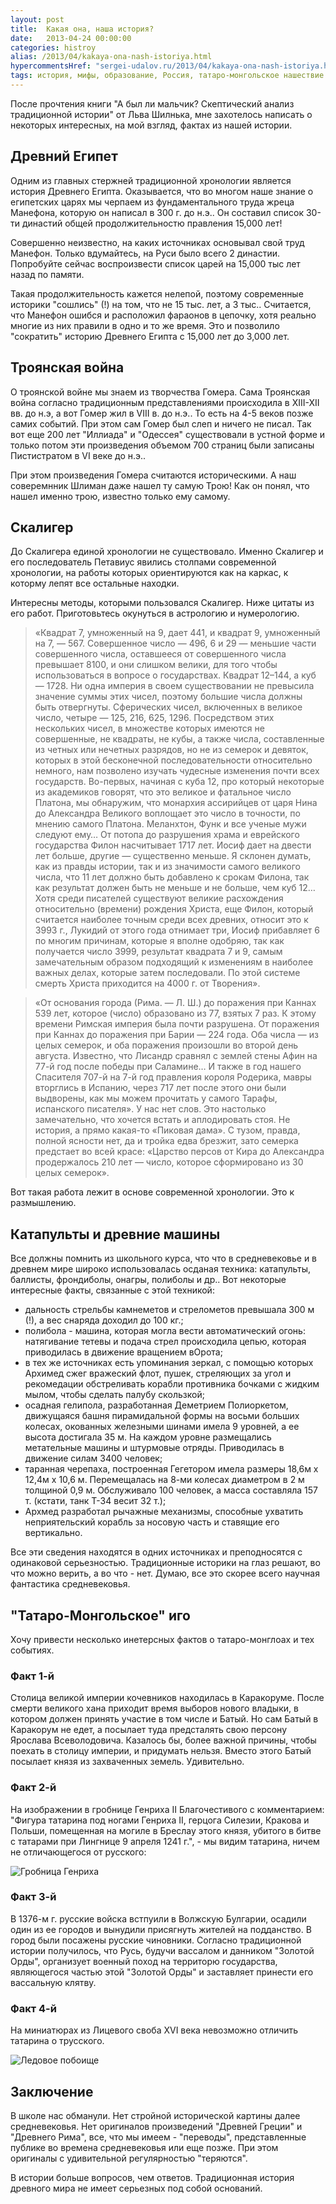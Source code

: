 ```yaml
---
layout: post
title:  Какая она, наша история?
date:   2013-04-24 00:00:00
categories: histroy
alias: /2013/04/kakaya-ona-nash-istoriya.html
hypercommentsHref: "sergei-udalov.ru/2013/04/kakaya-ona-nash-istoriya.html"
tags: история, мифы, образование, Россия, татаро-монгольское нашествие
---
```


После прочтения книги "А был ли мальчик? Скептический анализ традиционной истории" от Льва Шилнька, мне захотелось написать о некоторых интересных, на мой взгляд, фактах из нашей истории.

## Древний Египет

Одним из главных стержней традиционной хронологии является история Древнего Египта. Оказывается, что во многом наше знание о египетских царях мы черпаем из фундаментального труда жреца Манефона, которую он написал в 300 г. до н.э.. Он составил список 30-ти династий общей продолжительностю правления 15,000 лет!

Совершенно неизвестно, на каких источниках основывал свой труд Манефон. Только вдумайтесь, на Руси было всего 2 династии. Попробуйте сейчас воспроизвести список царей на 15,000 тыс лет назад по памяти.

Такая продолжительность кажется нелепой, поэтому современные историки "сошлись" (!) на том, что не 15 тыс. лет, а 3 тыс..  Считается, что Манефон ошибся и расположил фараонов в цепочку, хотя реально многие из них правили в одно и то же время. Это и позволило "сократить" историю Древнего Египта с 15,000 лет до 3,000 лет.


## Троянская война

О троянской войне мы знаем из творчества Гомера. Сама Троянская война согласно традиционным представлениями происходила в XIII-XII вв. до н.э, а вот Гомер жил в VIII в. до н.э.. То есть на 4-5 веков позже самих событий. При этом сам Гомер был слеп и ничего не писал. Так вот еще 200 лет "Иллиада" и "Одессея" существовали в устной форме и только потом эти произведения объемом 700 страниц были записаны Пистистратом в VI веке до н.э..

При этом произведения Гомера считаются историческими. А наш соверемнник Шлиман даже нашел ту самую Трою! Как он понял, что нашел именно трою, известно только ему самому.

## Скалигер

До Скалигера единой хронологии не существовало. Именно Скалигер и его последователь Петавиус явились столпами современной хронологии, на работы которых ориентируются как на каркас, к которму лепят все остальные находки.

Интересны методы, которыми пользовался Скалигер. Ниже цитаты из его работ. Приготовьтесь окунуться в астрологию и нумерологию.

> «Квадрат 7, умноженный на 9, дает 441, и квадрат 9, умноженный на 7, — 567. Совершенное число — 496, 6 и 29 — меньшие части совершенного числа, оставшееся от совершенного числа превышает 8100, и они слишком велики, для того чтобы использоваться в вопросе о государствах. Квадрат 12–144, а куб — 1728. Ни одна империя в своем существовании не превысила значение суммы этих чисел, поэтому большие числа должны быть отвергнуты. Сферических чисел, включенных в великое число, четыре — 125, 216, 625, 1296. Посредством этих нескольких чисел, в множестве которых имеются не совершенные, не квадраты, не кубы, а также числа, составленные из четных или нечетных разрядов, но не из семерок и девяток, которых в этой бесконечной последовательности относительно немного, нам позволено изучать чудесные изменения почти всех государств. Во-первых, начиная с куба 12, про который некоторые из академиков говорят, что это великое и фатальное число Платона, мы обнаружим, что монархия ассирийцев от царя Нина до Александра Великого воплощает это число в точности, по мнению самого Платона. Меланхтон, Функ и все ученые мужи следуют ему… От потопа до разрушения храма и еврейского государства Филон насчитывает 1717 лет. Иосиф дает на двести лет больше, другие — существенно меньше. Я склонен думать, как из правды истории, так и из значимости самого великого числа, что 11 лет должно быть добавлено к срокам Филона, так как результат должен быть не меньше и не больше, чем куб 12… Хотя среди писателей существуют великие расхождения относительно (времени) рождения Христа, еще Филон, который считается наиболее точным среди всех древних, относит это к 3993 г., Лукидий от этого года отнимает три, Иосиф прибавляет 6 по многим причинам, которые я вполне одобряю, так как получается число 3999, результат квадрата 7 и 9, самым замечательным образом подходящий к изменениям в наиболее важных делах, которые затем последовали. По этой системе смерть Христа приходится на 4000 г. от Творения».

>  «От основания города (Рима. — Л. Ш.) до поражения при Каннах 539 лет, которое (число) образовано из 77, взятых 7 раз. К этому времени Римская империя была почти разрушена. От поражения при Каннах до поражения при Барии — 224 года. Оба числа — из целых семерок, и оба поражения произошли во второй день августа. Известно, что Лисандр сравнял с землей стены Афин на 77-й год после победы при Саламине… И также в год нашего Спасителя 707-й на 7-й год правления короля Родерика, мавры вторглись в Испанию, через 717 лет после этого они были выдворены, как мы можем прочитать у самого Тарафы, испанского писателя». У нас нет слов. Это настолько замечательно, что хочется встать и аплодировать стоя. Не история, а прямо какая-то «Пиковая дама». С тузом, правда, полной ясности нет, да и тройка едва брезжит, зато семерка предстает во всей красе: «Царство персов от Кира до Александра продержалось 210 лет — число, которое сформировано из 30 целых семерок».

Вот такая работа лежит в основе современной хронологии. Это к размышлению.

##  Катапульты и древние машины

Все должны помнить из школьного курса, что что в средневековье и в древнем мире широко использовалась осданая техника: катапульты, баллисты, фрондиболы, онагры, полиболы и др.. Вот некоторые интересные факты, связанные с этой техникой:

  * дальность стрельбы камнеметов и стрелометов превышала 300 м (!), а вес снаряда доходил до 100 кг.;
  * полибола - машина, которая могла вести автоматический огонь: натягивание тетевы и подача стрел происходила цепью, которая приводилась в движение вращением вОрота;
  * в тех же источниках есть упоминания зеркал, с помощью которых Архимед сжег вражеский флот, пушек, стреляющих за угол и рекомедации обстреливать корабли противника бочками с жидким мылом, чтобы сделать палубу скользкой;
  * осадная гелипола, разработанная Деметрием Полиоркетом, движущаяся башня пирамидальной формы на восьми больших колесах, окованных железными шинами имела 9 уровней, а ее высота достигала 35 м. На каждом уровне размещались метательные машины и штурмовые отряды. Приводилась в движение силам 3400 человек;
  * таранная черепаха, построенная Гегетором имела размеры 18,6м x 12,4м x 10,6 м. Перемещалась на 8-ми колесах диаметром в 2 м толщиной 0,9 м. Обслуживало 100 человек, а масса составляла 157 т. (кстати, танк Т-34 весит 32 т.);
  * Архмед разработал рычажные механизмы, способные ухватить неприятельский корабль за носовую часть и ставящие его вертикально.

Все эти сведения находятся в одних источниках и преподносятся с одинаковой серьезностью. Традиционные историки на глаз решают, во что можно верить, а во что - нет. Думаю, все это скорее всего научная фантастика средневековья.

## "Татаро-Монгольское" иго

Хочу привести несколько инетерсных фактов о татаро-монглоах и тех событиях.

### Факт 1-й

Столица великой империи кочевников находилась в Каракоруме. После смерти великого хана приходит время выборов нового владыки, в котором должен принять участие в том числе и Батый. Но сам Батый в Каракорум не едет, а посылает туда предсталять свою персону Ярослава Всеволодовича. Казалось бы, более важной причины, чтобы поехать в столицу империи, и придумать нельзя. Вместо этого Батый посылает князя из захваченных земель. Удивительно.

### Факт 2-й

На изображении в гробнице Генриха II Благочестивого с комментарием: "Фигура татарина под ногами Генриха II, герцога Силезии, Кракова и Польши, помещенная на могиле в Бреслау этого князя, убитого в битве с татарами при Лингнице 9 апреля 1241 г.", - мы видим татарина, ничем не отличающегося от русского:

![Гробница Генриха](/images/posts/kakaya-ona-nasha-istoria/grobnica-genriha.png "Гробница Генриха II")

### Факт 3-й

В 1376-м г. русские войска встпуили в Волжскую Булгарии, осадили один из ее городов и вынудили присягнуть жителей на подданство. В город были посажены русские чиновники. Согласно традиционной истории получилось, что Русь, будучи вассалом и данником "Золотой Орды", организует военный поход на территорю государства, являющегося частью этой "Золотой Орды" и заставляет принести его вассальную клятву.

### Факт 4-й

На миниатюрах из Лицевого своба XVI века невозможно отличить татарина о трусского.

![Ледовое побоище](/images/posts/kakaya-ona-nasha-istoria/ledovoe_poboishe.jpeg "Ледовое побоище")

## Заключение

В школе нас обманули. Нет стройной исторической картины далее средневековья. Нет оригиналов произведений "Древней Греции" и "Древнего Рима", все, что мы имеем - "переводы", представленные публике во времена средневековья или еще позже. При этом оригиналы с удивительной регулярностью "теряются".

В истории больше вопросов, чем ответов. Традиционная история древного мира не имеет серьезных под собой оснований.







